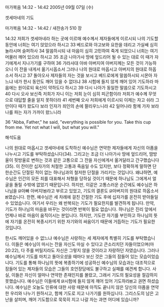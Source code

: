 마가복음 14:32 - 14:42 
2005년 09월 07일 (수)

겟세마네의 기도



마가복음 14:32 - 14:42 / 새찬송가 510 장


14:32 저희가 겟세마네라 하는 곳에 이르매 예수께서 제자들에게 이르시되 나의 기도할 동안에 너희는 여기 앉았으라 하시고 33 베드로와 야고보와 요한을 데리고 가실쌔 심히 놀라시며 슬퍼하사 34 말씀하시되 내 마음이 심히 고민하여 죽게 되었으니 너희는 여기 머물러 깨어 있으라 하시고 35 조금 나아가사 땅에 엎드리어 될 수 있는 대로 이 때가 자기에게서 지나가기를 구하여 36 가라사대 아바 아버지여 아버지께는 모든 것이 가능하오니 이 잔을 내게서 옮기시옵소서 그러나 나의 원대로 마옵시고 아버지의 원대로 하옵소서 하시고 37 돌아오사 제자들의 자는 것을 보시고 베드로에게 말씀하시되 시몬아 자느냐 네가 한시 동안도 깨어 있을 수 없더냐 38 시험에 들지 않게 깨어 있어 기도하라 마음에는 원이로되 육신이 약하도다 하시고 39 다시 나아가 동일한 말씀으로 기도하시고 40 다시 오사 보신즉 저희가 자니 이는 저희 눈이 심히 피곤함이라 저희가 예수께 무엇으로 대답할 줄을 알지 못하더라 41 세번째 오사 저희에게 이르시되 이제는 자고 쉬라 그만이다 때가 왔도다 보라 인자가 죄인의 손에 팔리우느니라 42 일어나라 함께 가자 보라 나를 파는 자가 가까이 왔느니라 

36 "Abba, Father," he said, "everything is possible for you. Take this cup from me. Yet not what I will, but what you will."

해석도움





나의 원대로 마옵시고 
겟세마네에 도착하신 예수님은 연약한 제자들에게 자신의 아픔을 나누시고 기도를 부탁하셨습니다(34). 그리고는 조금 더 나아가사 땅에 엎드리어, 땀방울이 핏방울로 변하는 것과 같은 고통으로 그 잔을 자신에게서 옮겨달라고 간구했습니다(35). 이 잔이란 십자가의 처절한 고통과 죽음일 수도 있지만, 보다 정확하게 말하면 단 한순간도 단절된 적이 없는 하나님과의 철저한 단절을 가리키는 것입니다. 왜냐하면, 예수님은 인간의 모든 죄를 대표해서 처형을 당하실 것이기 때문에 하나님도 그에게서 얼굴을 돌릴 수밖에 없었기 때문입니다. 하지만, 이같은 고통스러운 순간에도 예수님은 하나님을 ꡒ아빠 아버지!ꡓ라고 부르고 있었고, 기도의 결론도 ꡒ아버지의 원대로 하옵소서ꡓ였습니다. 한편, 예수님은 세 차례에 걸친 간절한 기도 후에 십자가를 온전히 받아들일 수 있었습니다. 여기서 우리는 왜 반복되는 기도가 필요한지를 발견하게 됩니다. 만약, 기도가 하나님의 마음을 바꾸는 것이라면 반복이 필요 없습니다. 하나님은 진리 앞에서 언제나 바로 마음이 움직이시는 분입니다. 하지만, 기도란 자기를 부인하고 하나님의 뜻에 자기를 온전히 복종시키기 위한 자기와의 싸움이기 때문에 거듭하는 기도가 필요한 것입니다. 

한시도 깨어있을 수 없느냐 
예수님은 사랑하는 세 제자에게 특별히 기도를 부탁했습니다. 이들은 예수님이 마시는 잔을 자신도 마실 수 있다고 큰소리치던 자들이었으며(마20:22), 다 주를 버릴지라도 자신은 그렇지 않을 것이라고 자랑하던 자였습니다. 그러나 예수님께서 기도를 마치고 돌아오셨을 때마다 보신 것은 그들의 잠들어 있는 모습이었습니다. 기도를 통해 하나님의 뜻에 복종하기에 성공하신 예수님의 모습과는 대조적으로 잠들어 있는 제자들의 모습은 그들의 호언장담에도 불구하고 실패를 예견케 합니다. 사실, 이들은 자신이 얼마나 연약한 존재인지를 몰랐고, 그래서 기도의 필요성을 절감하지 못했습니다. 예수님은 이들에게 ꡒ시험에 들지 않게 깨어 있어 기도하라ꡓ고 권면 하셨습니다. 예수님은 오늘도 인류에 대한 사랑 때문에 아직도 끝나지 않은 당신의 아픔을 연약한 우리와 나누기 원하시고, 함께 기도로 지고 나가기를 원하십니다. 그리스도의 남은 고난을 살피며, 깨어 기도함으로 묵묵히 지고 나갈 자는 과연 어디에 있습니까?